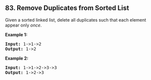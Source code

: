## 83. Remove Duplicates from Sorted List

Given a sorted linked list, delete all duplicates such that each element appear only *once*.

**Example 1:**
<pre>
<b>Input:</b> 1->1->2
<b>Output:</b> 1->2
</pre>

**Example 2:**
<pre>
<b>Input:</b> 1->1->2->3->3
<b>Output:</b> 1->2->3
</pre>